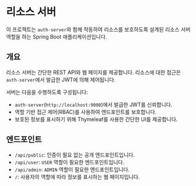 # 리소스 서버

이 프로젝트는 `auth-server`와 함께 작동하여 리소스를 보호하도록 설계된 리소스 서버 역할을 하는 Spring Boot 애플리케이션입니다.

## 개요

리소스 서버는 간단한 REST API와 웹 페이지를 제공합니다. 리소스에 대한 접근은 `auth-server`에서 발급한 JWT에 의해 제어됩니다.

서버는 다음을 수행하도록 구성됩니다:
- `auth-server`(`http://localhost:9000`)에서 발급한 JWT를 신뢰합니다.
- 역할 기반 접근 제어(RBAC)를 사용하여 엔드포인트를 보호합니다.
- 보호된 정보를 표시하기 위해 Thymeleaf를 사용한 간단한 UI를 제공합니다.

## 엔드포인트

- `/api/public`: 인증이 필요 없는 공개 엔드포인트입니다.
- `/api/user`: `USER` 역할이 필요한 엔드포인트입니다.
- `/api/admin`: `ADMIN` 역할이 필요한 엔드포인트입니다.
- `/`: 사용자의 역할에 따라 정보를 표시하는 웹 페이지입니다.

